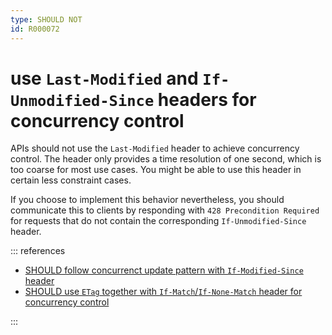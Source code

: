 ```yaml
---
type: SHOULD NOT
id: R000072
---
```


# use `Last-Modified` and `If-Unmodified-Since` headers for concurrency control

APIs should not use the `Last-Modified` header to achieve concurrency control.
The header only provides a time resolution of one second, which is too coarse for most use cases.
You might be able to use this header in certain less constraint cases.

If you choose to implement this behavior nevertheless, you should communicate this to clients by responding with `428 Precondition Required` for requests that do not contain the corresponding `If-Unmodified-Since` header.

::: references

- [SHOULD follow concurrenct update pattern with `If-Modified-Since` header](@guidelines/R000073)
- [SHOULD use `ETag` together with `If-Match`/`If-None-Match` header for concurrency control](@guidelines/R000060)

:::
